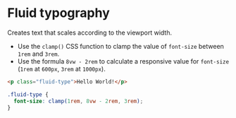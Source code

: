 # Fluid typography

Creates text that scales according to the viewport width.

* Use the `clamp()` CSS function to clamp the value of `font-size` between `1rem` and `3rem`.
* Use the formula `8vw - 2rem` to calculate a responsive value for `font-size` (`1rem` at `600px`, `3rem` at `1000px`).

```html
<p class="fluid-type">Hello World!</p>
```

```css
.fluid-type {
  font-size: clamp(1rem, 8vw - 2rem, 3rem);
}
```
